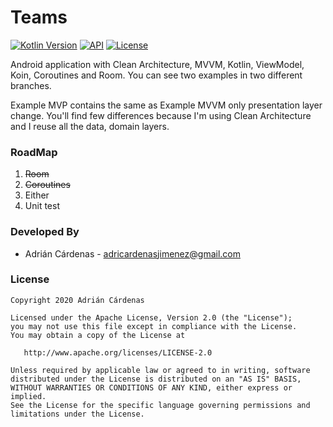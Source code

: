 # Teams
[![Kotlin Version](https://img.shields.io/badge/kotlin-1.3.61-blue.svg)](http://kotlinlang.org/)
[![API](https://img.shields.io/badge/API-23%2B-blue.svg?style=flat)](https://android-arsenal.com/api?level=23)
[![License](https://img.shields.io/badge/License-Apache%202.0-blue.svg)](https://opensource.org/licenses/Apache-2.0)

Android application with Clean Architecture, MVVM, Kotlin, ViewModel, Koin, Coroutines and Room.
You can see two examples in two different branches. 

Example MVP contains the same as Example MVVM only presentation layer change. You'll find few differences because I'm using Clean Architecture and I reuse all the data, domain layers.


### RoadMap

1. ~~Room~~
2. ~~Coroutines~~
3. Either
4. Unit test

### Developed By

* Adrián Cárdenas - <adricardenasjimenez@gmail.com> 

### License

    Copyright 2020 Adrián Cárdenas

    Licensed under the Apache License, Version 2.0 (the "License");
    you may not use this file except in compliance with the License.
    You may obtain a copy of the License at

       http://www.apache.org/licenses/LICENSE-2.0

    Unless required by applicable law or agreed to in writing, software
    distributed under the License is distributed on an "AS IS" BASIS,
    WITHOUT WARRANTIES OR CONDITIONS OF ANY KIND, either express or implied.
    See the License for the specific language governing permissions and
    limitations under the License.

